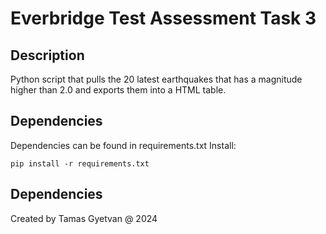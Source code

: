 # Everbridge Test Assessment Task 3 

## Description

Python script that pulls the 20 latest earthquakes that has a magnitude higher than 2.0 and exports them into a HTML table.

## Dependencies

Dependencies can be found in requirements.txt
Install:
```
pip install -r requirements.txt
```

## Dependencies
Created by Tamas Gyetvan @ 2024
